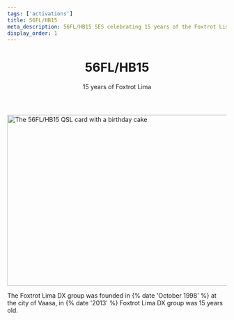 ```yaml
---
tags: ['activations']
title: 56FL/HB15
meta_description: 56FL/HB15 SES celebrating 15 years of the Foxtrot Lima DX group in 2013
display_order: 1
---
```


<header>
<h1>56FL/HB15</h1>
<p>15 years of Foxtrot Lima</p>
</header>

<p><img src="/56fl-hb15/images/FF-56FL_HB15-WEB.jpg" width="600" height="392" alt="The 56FL/HB15 QSL card with a birthday cake"></p>

The Foxtrot Lima DX group was founded in {% date 'October 1998' %} at the city of Vaasa, in {% date '2013' %} Foxtrot Lima DX group was 15 years old.
